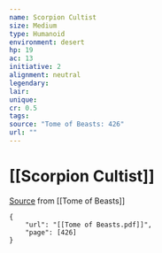 ```yaml
---
name: Scorpion Cultist
size: Medium
type: Humanoid
environment: desert
hp: 19
ac: 13
initiative: 2
alignment: neutral
legendary: 
lair: 
unique: 
cr: 0.5
tags: 
source: "Tome of Beasts: 426"
url: ""
---
```

# [[Scorpion Cultist]]

[Source](zotero://open-pdf/library/items/ULEQWHJM?page=426) from [[Tome of Beasts]]

```pdf
{
	"url": "[[Tome of Beasts.pdf]]",
	"page": [426]
}
```

